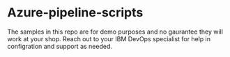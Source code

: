 # Azure-pipeline-scripts
The samples in this repo are for demo purposes and no gaurantee they will work at your shop. 
Reach out to your IBM DevOps specialist for help in configration and support as needed. 
